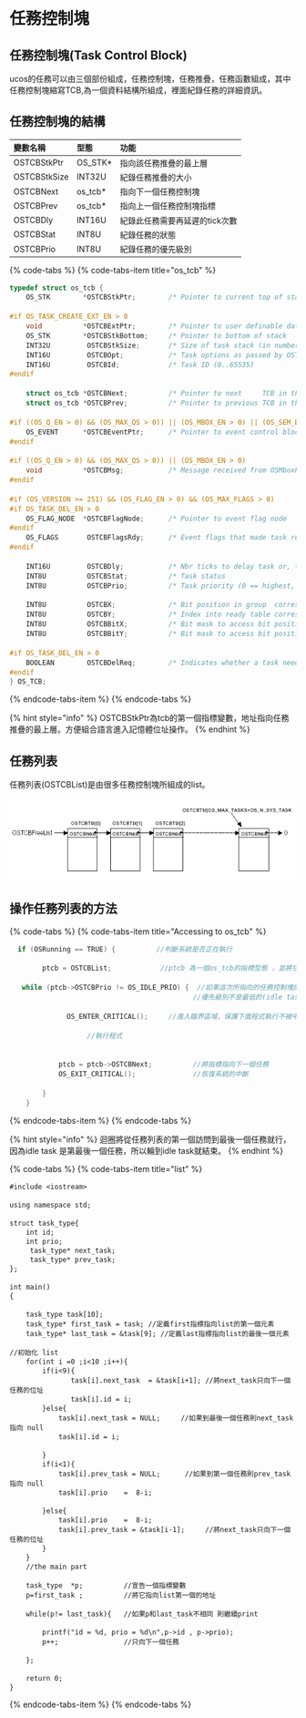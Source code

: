 # 任務控制塊

## 任務控制塊\(Task Control Block\)

ucos的任務可以由三個部份組成，任務控制塊，任務推疊，任務函數組成，其中任務控制塊縮寫TCB,為一個資料結構所組成，裡面紀錄任務的詳細資訊。

## 任務控制塊的結構

| 變數名稱 | 型態 | 功能 |
| :--- | :--- | :--- |
| OSTCBStkPtr | OS\_STK\* | 指向該任務推疊的最上層 |
| OSTCBStkSize | INT32U | 紀錄任務推疊的大小 |
| OSTCBNext | os\_tcb\* | 指向下一個任務控制塊 |
| OSTCBPrev | os\_tcb\* | 指向上一個任務控制塊指標 |
| OSTCBDly | INT16U | 紀錄此任務需要再延遲的tick次數 |
| OSTCBStat | INT8U | 紀錄任務的狀態 |
| OSTCBPrio | INT8U | 紀錄任務的優先級別 |

{% code-tabs %}
{% code-tabs-item title="os\_tcb" %}
```c
typedef struct os_tcb {
    OS_STK        *OSTCBStkPtr;        /* Pointer to current top of stack                              */

#if OS_TASK_CREATE_EXT_EN > 0
    void          *OSTCBExtPtr;        /* Pointer to user definable data for TCB extension             */
    OS_STK        *OSTCBStkBottom;     /* Pointer to bottom of stack                                   */
    INT32U         OSTCBStkSize;       /* Size of task stack (in number of stack elements)             */
    INT16U         OSTCBOpt;           /* Task options as passed by OSTaskCreateExt()                  */
    INT16U         OSTCBId;            /* Task ID (0..65535)                                           */
#endif

    struct os_tcb *OSTCBNext;          /* Pointer to next     TCB in the TCB list                      */
    struct os_tcb *OSTCBPrev;          /* Pointer to previous TCB in the TCB list                      */

#if ((OS_Q_EN > 0) && (OS_MAX_QS > 0)) || (OS_MBOX_EN > 0) || (OS_SEM_EN > 0) || (OS_MUTEX_EN > 0)
    OS_EVENT      *OSTCBEventPtr;      /* Pointer to event control block                               */
#endif

#if ((OS_Q_EN > 0) && (OS_MAX_QS > 0)) || (OS_MBOX_EN > 0)
    void          *OSTCBMsg;           /* Message received from OSMboxPost() or OSQPost()              */
#endif

#if (OS_VERSION >= 251) && (OS_FLAG_EN > 0) && (OS_MAX_FLAGS > 0)
#if OS_TASK_DEL_EN > 0
    OS_FLAG_NODE  *OSTCBFlagNode;      /* Pointer to event flag node                                   */
#endif
    OS_FLAGS       OSTCBFlagsRdy;      /* Event flags that made task ready to run                      */
#endif

    INT16U         OSTCBDly;           /* Nbr ticks to delay task or, timeout waiting for event        */
    INT8U          OSTCBStat;          /* Task status                                                  */
    INT8U          OSTCBPrio;          /* Task priority (0 == highest, 63 == lowest)                   */

    INT8U          OSTCBX;             /* Bit position in group  corresponding to task priority (0..7) */
    INT8U          OSTCBY;             /* Index into ready table corresponding to task priority        */
    INT8U          OSTCBBitX;          /* Bit mask to access bit position in ready table               */
    INT8U          OSTCBBitY;          /* Bit mask to access bit position in ready group               */

#if OS_TASK_DEL_EN > 0
    BOOLEAN        OSTCBDelReq;        /* Indicates whether a task needs to delete itself              */
#endif
} OS_TCB;
```
{% endcode-tabs-item %}
{% endcode-tabs %}

{% hint style="info" %}
OSTCBStkPtr為tcb的第一個指標變數，地址指向任務推疊的最上層。方便組合語言進入記憶體位址操作。
{% endhint %}

## 任務列表

任務列表\(OSTCBList\)是由很多任務控制塊所組成的list。

![OSTCBList](../.gitbook/assets/ch03_html_m2e671ed1.png)

## 操作任務列表的方法

{% code-tabs %}
{% code-tabs-item title="Accessing to os\_tcb" %}
```c
  if (OSRunning == TRUE) {          //判斷系統是否正在執行        
  
        ptcb = OSTCBList;            //ptcb 為一個os_tcb的指標型態 ，並將它指向任務列表的第一個任務
        
   while (ptcb->OSTCBPrio != OS_IDLE_PRIO) {  //如果這次所指向的任務控制塊的             
                                             //優先級別不是最低的(idle task)         
            
              OS_ENTER_CRITICAL();     //進入臨界區域，保護下面程式執行不被中斷                                                                              
       
                   //執行程式
       
       
            ptcb = ptcb->OSTCBNext;          //將指標指向下一個任務                  
            OS_EXIT_CRITICAL();              //恢復系統的中斷

        }
    }
```
{% endcode-tabs-item %}
{% endcode-tabs %}

{% hint style="info" %}
迴圈將從任務列表的第一個訪問到最後一個任務就行，因為idle task 是第最後一個任務，所以輪到idle task就結束。
{% endhint %}

{% code-tabs %}
{% code-tabs-item title="list" %}
```text
#include <iostream>

using namespace std;

struct task_type{
    int id;
    int prio;
     task_type* next_task;
     task_type* prev_task;
};

int main()
{

    task_type task[10];
    task_type* first_task = task; //定義first指標指向list的第一個元素
    task_type* last_task = &task[9]; //定義last指標指向list的最後一個元素

//初始化 list
    for(int i =0 ;i<10 ;i++){
        if(i<9){
               task[i].next_task  = &task[i+1]; //將next_task只向下一個任務的位址
               task[i].id = i;
        }else{
            task[i].next_task = NULL;     //如果到最後一個任務則next_task指向 null
            task[i].id = i;

        }
        if(i<1){
            task[i].prev_task = NULL;      //如果到第一個任務則prev_task指向 null
            task[i].prio    =  8-i;

        }else{
            task[i].prio    =  8-i;
            task[i].prev_task = &task[i-1];     //將next_task只向下一個任務的位址
        }
    }
    //the main part

    task_type  *p;          //宣告一個指標變數
    p=first_task ;          //將它指向list第一個的地址

    while(p!= last_task){   //如果p和last_task不相同 則繼續print

        printf("id = %d, prio = %d\n",p->id , p->prio);
        p++;                //只向下一個任務

    };

    return 0;
}

```
{% endcode-tabs-item %}
{% endcode-tabs %}

